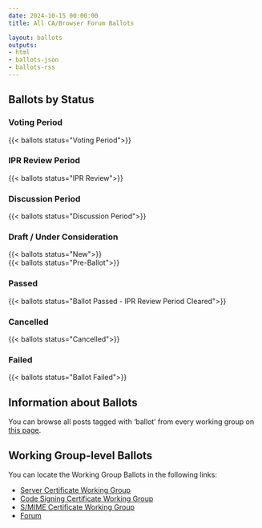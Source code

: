 ```yaml
---
date: 2024-10-15 00:00:00
title: All CA/Browser Forum Ballots

layout: ballots
outputs:
- html
- ballots-json
- ballots-rss
---
```



## Ballots by Status

### Voting Period

{{< ballots status="Voting Period">}}

### IPR Review Period

{{< ballots status="IPR Review">}}

### Discussion Period

{{< ballots status="Discussion Period">}}

### Draft / Under Consideration

{{< ballots status="New">}}  
{{< ballots status="Pre-Ballot">}}

### Passed

{{< ballots status="Ballot Passed - IPR Review Period Cleared">}}

### Cancelled

{{< ballots status="Cancelled">}}

### Failed

{{< ballots status="Ballot Failed">}}  

## Information about Ballots

You can browse all posts tagged with ‘ballot’ from every working group on [this page](/tags/ballot/).

## Working Group-level Ballots

You can locate the Working Group Ballots in the following links:

- [Server Certificate Working Group](/working-groups/server/ballots/)
- [Code Signing Certificate Working Group](/working-groups/code-signing/ballots/)
- [S/MIME Certificate Working Group](/working-groups/smime/ballots/)
- [Forum](/working-groups/netsec/ballots/)